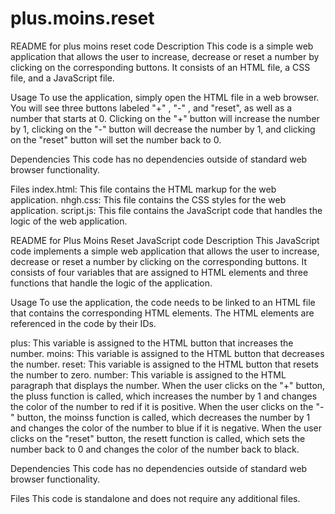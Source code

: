 # plus.moins.reset
README for plus moins reset code
Description
This code is a simple web application that allows the user to increase, decrease or reset a number by clicking on the corresponding buttons. It consists of an HTML file, a CSS file, and a JavaScript file.

Usage
To use the application, simply open the HTML file in a web browser. You will see three buttons labeled "+" , "-" , and "reset", as well as a number that starts at 0. Clicking on the "+" button will increase the number by 1, clicking on the "-" button will decrease the number by 1, and clicking on the "reset" button will set the number back to 0.

Dependencies
This code has no dependencies outside of standard web browser functionality.

Files
index.html: This file contains the HTML markup for the web application.
nhgh.css: This file contains the CSS styles for the web application.
script.js: This file contains the JavaScript code that handles the logic of the web application.





README for Plus Moins Reset JavaScript code
Description
This JavaScript code implements a simple web application that allows the user to increase, decrease or reset a number by clicking on the corresponding buttons. It consists of four variables that are assigned to HTML elements and three functions that handle the logic of the application.

Usage
To use the application, the code needs to be linked to an HTML file that contains the corresponding HTML elements. The HTML elements are referenced in the code by their IDs.

plus: This variable is assigned to the HTML button that increases the number.
moins: This variable is assigned to the HTML button that decreases the number.
reset: This variable is assigned to the HTML button that resets the number to zero.
number: This variable is assigned to the HTML paragraph that displays the number.
When the user clicks on the "+" button, the pluss function is called, which increases the number by 1 and changes the color of the number to red if it is positive. When the user clicks on the "-" button, the moinss function is called, which decreases the number by 1 and changes the color of the number to blue if it is negative. When the user clicks on the "reset" button, the resett function is called, which sets the number back to 0 and changes the color of the number back to black.

Dependencies
This code has no dependencies outside of standard web browser functionality.

Files
This code is standalone and does not require any additional files.

